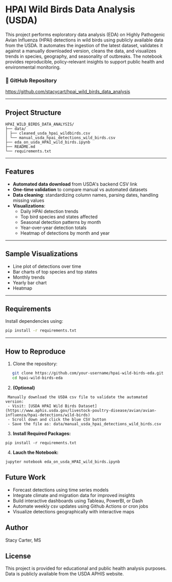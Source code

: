 # HPAI Wild Birds Data Analysis (USDA)

This project performs exploratory data analysis (EDA) on Highly Pathogenic Avian Influenza (HPAI) detections in wild birds using publicly available data from the USDA. It automates the ingestion of the latest dataset, validates it against a manually downloaded version, cleans the data, and visualizes trends in species, geography, and seasonality of outbreaks. The notebook provides reproducible, policy-relevant insights to support public health and environmental monitoring.
### 🔗 GitHub Repository  
https://github.com/stacycart/hpai_wild_birds_data_analysis

---
## Project Structure
```
HPAI_WILD_BIRDS_DATA_ANALYSIS/
├── data/
│ ├── cleaned_usda_hpai_wildbirds.csv
│ └── manual_usda_hpai_detections_wild_birds.csv
├── eda_on_usda_HPAI_wild_birds.ipynb
├── README.md
└── requirements.txt
```
---

## Features

- **Automated data download** from USDA's backend CSV link
- **One-time validation** to compare manual vs automated datasets
- **Data cleaning**: standardizing column names, parsing dates, handling missing values
- **Visualizations**:
  - Daily HPAI detection trends
  - Top bird species and states affected
  - Seasonal detection patterns by month
  - Year-over-year detection totals
  - Heatmap of detections by month and year

---

## Sample Visualizations

- Line plot of detections over time  
- Bar charts of top species and top states  
- Monthly trends  
- Yearly bar chart  
- Heatmap

---

## Requirements

Install dependencies using:

```bash
pip install -r requirements.txt
```
---

## How to Reproduce
1. Clone the repository:
```bash
   git clone https://github.com/your-username/hpai-wild-birds-eda.git
   cd hpai-wild-birds-eda
```
2. **(Optional)** 
```
 Manually download the USDA csv file to validate the automated version:
 - Visit: [USDA HPAI Wild Birds Dataset] (https://www.aphis.usda.gov/livestock-poultry-disease/avian/avian-influenza/hpai-detections/wild-birds)
 - Scroll down and click the blue CSV button
 - Save the file as: data/manual_usda_hpai_detections_wild_birds.csv
```
3. **Install Required Packages:**
```
pip install -r requirements.txt
```
4. **Lauch the Notebook:**
```
jupyter notebook eda_on_usda_HPAI_wild_birds.ipynb
```
## Future Work
- Forecast detections using time series models
- Integrate climate and migration data for improved insights
- Build interactive dashboards using Tableau, PowerBI, or Dash
- Automate weekly csv updates using Github Actions or cron jobs
- Visualize detections geographically with interactive maps
## Author
Stacy Carter, MS
## License 
This project is provided for educational and public health analysis purposes. Data is publicly available from the USDA APHIS website.





